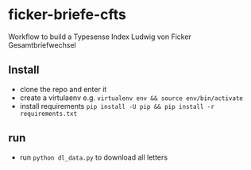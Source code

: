 # ficker-briefe-cfts
Workflow to build a Typesense Index Ludwig von Ficker Gesamtbriefwechsel

## Install
* clone the repo and enter it
* create a virtulaenv e.g. `virtualenv env && source env/bin/activate`
* install requirements `pip install -U pip && pip install -r requirements.txt`

## run

* run `python dl_data.py` to download all letters